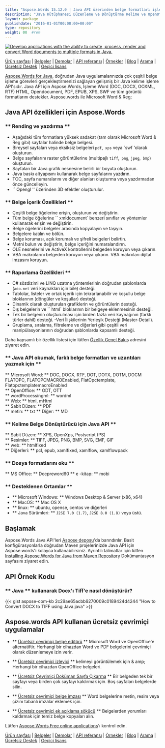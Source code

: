 ```yaml
---
title: "Aspose.Words 15.12.0 | Java API üzerinden belge formatları işlem" 
description: "Java Kütüphanesi Düzenleme ve Dönüştürme Kelime ve OpenOffice belgelerini oluşturmak için. Programlı olarak belge metni, görüntüler, formlar, tablolar, XML, OLE ve daha fazlası ile çalışın." 
layout: package
publishdate: "2016-01-01T00:00:00+00:00"
type: repository
weight: 00	#rem
---
```

[![Develop applications with the ability to create, process, render and convert Word documents to multiple formats in Java.](../aspose_words-for-java-banner.png)](./)

[Ürün sayfası](https://products.aspose.com/words/java) | [Belgeler](https://docs.aspose.com/words/java/) | [Demolar](https://products.aspose.app/words/family) | [API referansı](https://apireference.aspose.com/words/java) | [Örnekler](https://github.com/aspose-words/Aspose.Words-for-Java/tree/master/Örnekler) | [Blog](https://blog.aspose.com/category/words/) | [Arama](https://search.aspose.com/) | [Ücretsiz Destek](https://forum.aspose.com/c/words) | [Geçici lisans](https://purchase.aspose.com/temporary-license)

[Aspose.Words for Java](https://products.aspose.com/words/java), doğrudan Java uygulamalarınızda çok çeşitli belge işleme görevleri gerçekleştirmenizi sağlayan gelişmiş bir Java kelime işleme API'sıdır. Java API için Aspose.Words, İşleme Word (DOC, DOCX, OOXML, RTF) HTML, Opendocument, PDF, EPUB, XPS, SWF ve tüm görüntü formatlarını destekler. Aspose.words ile Microsoft Word & Reg;

## Java API özellikleri için Aspose.Words

### ** Rending ve yazdırma **
- Aşağıdaki tüm formatlara yüksek sadakat (tam olarak Microsoft Word & Reg gibi) sayfalar halinde belge belgesi.
- Bireysel sayfaları veya eksiksiz belgeleri `pdf`,` xps` veya `swf 'olarak oluşturun.
- Belge sayfalarını raster görüntülerine (multipajlı `tiff`,` png`, `jpeg`,` bmp`) oluşturun.
- Sayfaları bir Java grafik nesnesine belirli bir boyuta oluşturun.
- Java baskı altyapısını kullanarak belge sayfalarını yazdırın.
- TOC, sayfa numaralarını ve diğer alanları oluşturma veya yazdırmadan önce güncelleyin.
- `` Opengl '' üzerinden 3D efektler oluşturulur.

### ** Belge İçerik Özellikleri **
- Çeşitli belge öğelerine erişin, oluşturun ve değiştirin.
- Tüm belge öğelerine `` xmldocument` benzeri sınıflar ve yöntemler kullanarak erişin ve değiştirin.
- Belge öğelerini belgeler arasında kopyalayın ve taşıyın.
- Belgelere katılın ve bölün.
- Belge koruması, açık korumalı ve şifreli belgeleri belirtin.
- Metni bulun ve değiştirin, belge içeriğini numaralandırın.
- OLE nesnelerini ve ActiveX kontrollerini belgeden koruyun veya çıkarın.
- VBA makrolarını belgeden koruyun veya çıkarın. VBA makroları dijital imzasını koruyun.

### ** Raporlama Özellikleri **
- C# sözdizimi ve LINQ uzatma yöntemlerinin doğrudan şablonlarda (`ado.net` veri kaynakları için bile) desteği.
- Tablolar, listeler ve ortak içerik için tekrarlanabilir ve koşullu belge bloklarının (döngüler ve koşullar) desteği.
- Dinamik olarak oluşturulan grafiklerin ve görüntülerin desteği.
- Dış belgelerin ve `` html` bloklarının bir belgeye eklenmesinin desteği.
- Tek bir belgenin oluşturulması için birden fazla veri kaynağının (farklı türler dahil) desteği.
-Veri İlişkilerinin Yerleşik Desteği (Master-Detail).
- Gruplama, sıralama, filtreleme ve diğerleri gibi çeşitli veri manipülasyonlarının doğrudan şablonlarda kapsamlı desteği.

Daha kapsamlı bir özellik listesi için lütfen [Özellik Genel Bakış](https://docs.aspose.com/words/java/feature-overview/) adresini ziyaret edin.

### ** Java API okumak, farklı belge formatları ve uzantıları yazmak için **
** Microsoft Word: ** DOC, DOCX, RTF, DOT, DOTX, DOTM, DOCM FLATOPC, FLATOPCMACROEnabled, FlatOpctemplate, FlatopctemplatemacroEnabled \
** OpenOffice: ** ODT, OTT \
** wordProcessingml: ** wordml \
** Web: ** html, mHtml \
** Sabit Düzen: ** PDF \
** metin: ** txt
** Diğer: ** MD

### ** Kelime Belge Dönüştürücü için Java API **
** Sabit Düzen: ** XPS, OpenXps, Postscript (PS) \
** Resimler: ** TIFF, JPEG, PNG, BMP, SVG, EMF, GIF \
** web: ** htmlfixed \
** Diğerleri: ** pcl, epub, xamlfixed, xamlflow, xamlflowpack

### ** Dosya formatlarını oku **
** MS Office: ** Docpreword60
** e -kitap: ** mobi

### ** Desteklenen Ortamlar **
- ** Microsoft Windows: ** Windows Desktop & Server (x86, x64)
- ** MacOS: ** Mac OS X
- ** linux: ** ubuntu, opense, centos ve diğerleri
- ** Java Sürümleri: ** `J2SE 7.0 (1.7)`, `J2SE 8.0 (1.8)` veya üstü.

## Başlamak

Aspose.Words Java API'leri [Aspose deposu](https://repository.aspose.com/words/)'da barındırılır. Basit konfigürasyonlarla doğrudan Maven projelerinizde Java API için Aspose.words'i kolayca kullanabilirsiniz. Ayrıntılı talimatlar için lütfen [Installing Aspose.Words for Java from Maven Repository](https://docs.aspose.com/words/java/installation/) Dokümantasyon sayfasını ziyaret edin.

## API Örnek Kodu

### ** Java ** kullanarak Docx'ı Tiff'e nasıl dönüştürür?
{{< gist aspose-com-kb 2c29ae65acbb6270009c0189424d4244 "How to Convert DOCX to TIFF using Java.java" >}}

## Aspose.words API kullanan ücretsiz çevrimiçi uygulamalar

- ** [Ücretsiz çevrimiçi belge editörü](https://products.aspose.app/words/editor) ** Microsoft Word ve OpenOffice'e alternatiftir. Herhangi bir cihazdan Word ve PDF belgelerini çevrimiçi olarak düzenlemeye izin verir.

- ** [Ücretsiz çevrimiçi izleyici](https://products.aspose.app/words/viewer) ** kelimeyi görüntülemek için & amp; Herhangi bir cihazdan OpenOffice belgeleri.

- ** [Ücretsiz Çevrimiçi Doküman Sayfa Çıkarma](https://products.aspose.app/words/removepages) ** Bir belgeden tek bir sayfayı veya birden çok sayfayı kaldırmak için. Boş sayfaları belgelerde silin.

- ** [Ücretsiz çevrimiçi belge imzası](https://products.aspose.app/words/signature) ** Word belgelerine metin, resim veya çizim tabanlı imzalar eklemek için.

- ** [Ücretsiz çevrimiçi ek açıklama sökücü](https://products.aspose.app/words/annotation) ** Belgelerden yorumları kaldırmak için temiz belge kopyaları alın.

Lütfen [Aspose.Words Free online applications](https://products.aspose.app/words/family)'ı kontrol edin.

[Ürün sayfası](https://products.aspose.com/words/java) | [Belgeler](https://docs.aspose.com/words/java/) | [Demolar](https://products.aspose.app/words/family) | [API referansı](https://apireference.aspose.com/words/java) | [Örnekler](https://github.com/aspose-words/Aspose.Words-for-Java/tree/master/Örnekler) | [Blog](https://blog.aspose.com/category/words/) | [Arama](https://search.aspose.com/) | [Ücretsiz Destek](https://forum.aspose.com/c/words) | [Geçici lisans](https://purchase.aspose.com/temporary-license)
